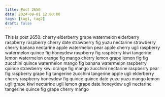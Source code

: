 ```yaml
---
title: Post 2650
date: 2024-09-01 12:00:00
tags: [tag1, tag2]
draft: false
---
```

This is post 2650.
cherry
elderberry
grape
watermelon
elderberry
raspberry
raspberry
cherry
date
strawberry
fig
yuzu
nectarine
strawberry
cherry
banana
nectarine
apple
watermelon
pear
apple
cherry
ugli
raspberry
watermelon
quince
fig
honeydew
raspberry
fig
raspberry
kiwi
tangerine
lemon
watermelon
orange
fig
mango
cherry
lemon
grape
lemon
fig
fig
zucchini
quince
watermelon
mango
fig
banana
watermelon
raspberry
quince
strawberry
kiwi
orange
fig
mango
zucchini
nectarine
raspberry
pear
fig
raspberry
grape
fig
tangerine
zucchini
tangerine
apple
ugli
elderberry
cherry
raspberry
honeydew
fig
quince
quince
date
yuzu
yuzu
mango
lemon
ugli
grape
kiwi
nectarine
ugli
lemon
grape
date
honeydew
ugli
nectarine
tangerine
quince
fig
grape
cherry
mango
